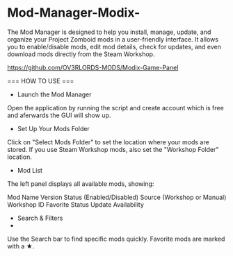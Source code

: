 # Mod-Manager-Modix-
The Mod Manager is designed to help you install, manage, update, and organize your Project Zomboid mods in a user-friendly interface. It allows you to enable/disable mods, edit mod details, check for updates, and even download mods directly from the Steam Workshop.

https://github.com/OV3RLORDS-MODS/Modix-Game-Panel

=== HOW TO USE ===

- Launch the Mod Manager

Open the application by running the script and create account which is free and aferwards the GUI will show up. 

- Set Up Your Mods Folder

Click on "Select Mods Folder" to set the location where your mods are stored.
If you use Steam Workshop mods, also set the "Workshop Folder" location.

- Mod List

The left panel displays all available mods, showing:

Mod Name
Version
Status (Enabled/Disabled)
Source (Workshop or Manual)
Workshop ID
Favorite Status
Update Availability

- Search & Filters
- 
Use the Search bar to find specific mods quickly.
Favorite mods are marked with a ★.
